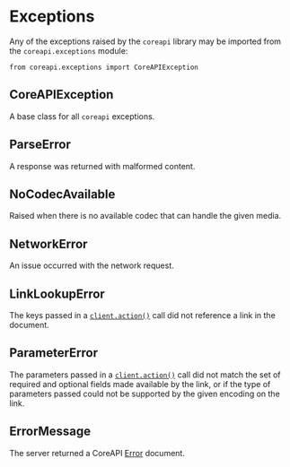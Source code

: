 # Exceptions

Any of the exceptions raised by the `coreapi` library may be imported from the `coreapi.exceptions` module:

    from coreapi.exceptions import CoreAPIException

## CoreAPIException

A base class for all `coreapi` exceptions.

## ParseError

A response was returned with malformed content.

## NoCodecAvailable

Raised when there is no available codec that can handle the given media.

## NetworkError

An issue occurred with the network request.

## LinkLookupError

The keys passed in a [`client.action()`][action] call did not reference a link in the document.

## ParameterError

The parameters passed in a [`client.action()`][action] call did not match the set of required and optional fields made available by the link, or if the type of parameters passed could
not be supported by the given encoding on the link.

## ErrorMessage

The server returned a CoreAPI [Error][error] document.

[action]: /api-guide/client.md#interacting-with-an-api
[error]: /api-guide/document.md#error

